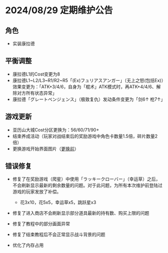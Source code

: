 # 2024/08/29 定期维护公告

## 角色

- 实装康拉德

## 平衡调整

- 康拉德L1的Cost变更为8
- 康拉德L1~L2/L3~R1/R2~R5「(Ex)フュリアスアンガー」（无上之怒(包括Ex)）效果变更为：「ATK+3/4/6，自身为「棍术」ATK模式时，再ATK+4/4/6、解除对方所有状态异常」
- 康拉德「グレートベンジェンス」（极致复仇）发动条件变更为「剑6↑ 枪7↑」

## 游戏更新

- 亚历山大城Cost分区更换为：56/60/71/90+
- 结束养成活动（玩家对战结束后的奖励游戏中角色卡数量1.5倍，碎片数量2倍）
- 更换游戏开始界面图片（[更换前](../imgs/AcolyteEvent2024_Title.jpg)）

## 错误修复

- 修复了在奖励游戏（爬星）中使用「ラッキークローバー」（幸运草）之后，不会刷新显示最新的剩余数量的问题。对于此问题，为所有本次维护前登陆过游戏的玩家发放了补偿。
  - 花3x10，花5x5，幸运草x5，跳跃星x3

- 修复了进入商店不会刷新显示部分道具最新的持有数、购买上限的问题
- 修复了教程中的部分画面异常
- 修复了结束教程后不会正常显示战斗背景的问题
- 优化了内存占用
